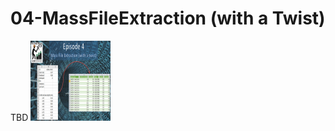 # 04-MassFileExtraction (with a Twist)
TBD
<img 
	alt="MassFileExtract" 
	src="https://github.com/TheDataMinersUnion/04-MassFileExtraction/blob/master/ScreenCap.jpg" 
	style="width:128px;height:128px;"
/>
